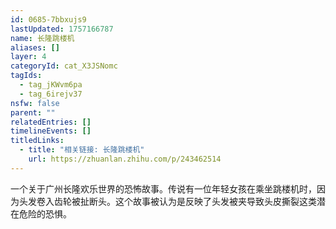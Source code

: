 ```yaml
---
id: 0685-7bbxujs9
lastUpdated: 1757166787
name: 长隆跳楼机
aliases: []
layer: 4
categoryId: cat_X3JSNomc
tagIds:
  - tag_jKWvm6pa
  - tag_6irejv37
nsfw: false
parent: ""
relatedEntries: []
timelineEvents: []
titledLinks:
  - title: "相关链接: 长隆跳楼机"
    url: https://zhuanlan.zhihu.com/p/243462514
---
```


一个关于广州长隆欢乐世界的恐怖故事。传说有一位年轻女孩在乘坐跳楼机时，因为头发卷入齿轮被扯断头。这个故事被认为是反映了头发被夹导致头皮撕裂这类潜在危险的恐惧。